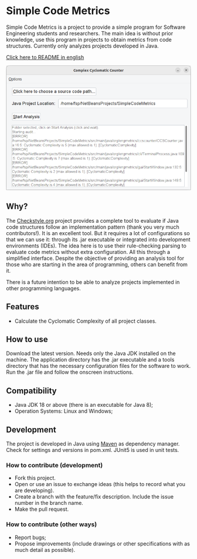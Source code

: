 # Simple Code Metrics

Simple Code Metrics is a project to provide a simple program for Software Engineering students and researchers. The main idea is without prior knowledge, use this program in projects to obtain metrics from code structures. Currently only analyzes projects developed in Java.

[Click here to README in english](README-en.md)

![program screenshot](screenshot.png)

## Why?

The [Checkstyle.org](https://checkstyle.sourceforge.io/) project provides a complete tool to evaluate if Java code structures follow an implementation pattern (thank you very much contributors!). It is an excellent tool. But it requires a lot of configurations so that we can use it:  through its .jar executable or integrated into development environments (IDEs). The idea here is to use their rule-checking parsing to evaluate code metrics without extra configuration. All this through a simplified interface. Despite the objective of providing an analysis tool for those who are starting in the area of programming, others can benefit from it.

There is a future intention to be able to analyze projects implemented in other programming languages.


## Features
- Calculate the Cyclomatic Complexity of all project classes.


## How to use
Download the latest version. Needs only the Java JDK installed on the machine. The application directory has the .jar executable and a tools directory that has the necessary configuration files for the software to work. Run the .jar file and follow the onscreen instructions.

## Compatibility
- Java JDK 18 or above (there is an executable for Java 8);
- Operation Systems: Linux and Windows;

## Development
The project is developed in Java using [Maven](https://maven.apache.org/what-is-maven.html) as dependency manager. Check for settings and versions in pom.xml. JUnit5 is used in unit tests.

### How to contribute (development)
- Fork this project.
- Open or use an issue to exchange ideas (this helps to record what you are developing).
- Create a branch with the feature/fix description. Include the issue number in the branch name.
- Make the pull request.

### How to contribute (other ways)
- Report bugs;
- Propose improvements (include drawings or other specifications with as much detail as possible).

